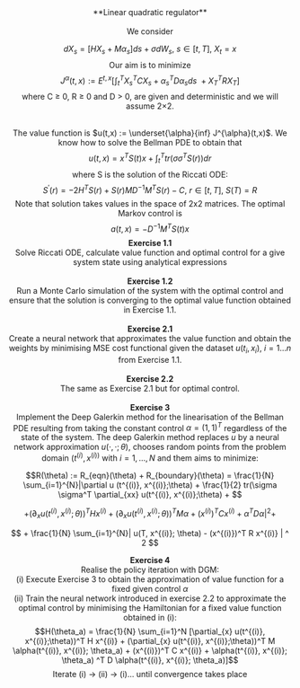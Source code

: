 <div align="center"> **Linear quadratic regulator** <br />
<br />
We consider

$$dX_s = [H X_s + M \alpha_s] ds + \sigma dW_s, \ s \in [t, T],\ X_t = x$$
Our aim is to minimize
$$J^{\alpha}(t,x) := E^{t,x} [\int_{t}^{T}{X_s^T C X_s + \alpha_s^T D \alpha_s  }ds\ +X_T^T R X_T] $$
where C ≥ 0, R ≥ 0 and D > 0, are given and deterministic and we will assume 2×2.<br />
<br />

The value function is $u(t,x) := \underset{\alpha}{inf} J^{\alpha}(t,x)$. We know how to solve the Bellman PDE to obtain that 
$$u(t,x) = x^T S(t) x + \int_{t}^{T}{tr(\sigma \sigma^T S(r))dr}$$
where S is the solution of the Riccati ODE:
$$S^{'}(r) = -2H^TS(r) + S(r)MD^{-1}M^TS(r)-C, \ r \in [t, T], \ S(T) = R $$
Note that solution takes values in the space of 2x2 matrices. The optimal Markov control is 
$$a(t,x) = -D^{-1}M^TS(t)x$$
**Exercise 1.1**<br />
Solve Riccati ODE, calculate value function and optimal control for a give system state using analytical expressions <br />
<br /> **Exercise 1.2**<br />
Run a Monte Carlo simulation of the system with the optimal control and ensure that the solution is converging to the optimal value function obtained in Exercise 1.1.<br />
<br /> **Exercise 2.1**<br />
Create a neural network that approximates the value function and obtain the weights by minimising MSE cost functional given the dataset $u(t_i, x_i), \ i = 1...n$ from Exercise 1.1. <br />
<br /> **Exercise 2.2**<br />
The same as Exercise 2.1 but for optimal control.<br />
<br /> **Exercise 3**<br />
Implement the Deep Galerkin method for the linearisation of the Bellman PDE resulting from taking the constant control $\alpha = (1, 1)^T$ regardless of the state of the system. The deep Galerkin method replaces $u$ by a neural network approximation $u(·, ·; \theta)$, chooses random points from the problem domain $(t^{(i)}, x^{(i))}$ with $i = 1, . . . , N$ and them aims to minimize:

$$R(\theta) := R_{eqn}(\theta) + R_{boundary}(\theta) = \frac{1}{N} \sum_{i=1}^{N}|\partial u (t^{(i)}, x^{(i)};\theta)  + \frac{1}{2} tr(\sigma \sigma^T \partial_{xx} u(t^{(i)}, x^{(i)};\theta) + $$

$$ + (\partial_{x} u(t^{(i)}, x^{(i)};\theta))^T H x^{(i)} + (\partial_{x} u(t^{(i)}, x^{(i)};\theta))^T M \alpha + (x^{(i)})^T C x^{(i)} + \alpha^T D \alpha|^2 + $$

$$ + \frac{1}{N} \sum_{i=1}^{N}| u(T, x^{(i)}; \theta) - (x^{(i)})^T R x^{(i)} | ^ 2 $$

**Exercise 4**<br />
Realise the policy iteration with DGM:<br />
(i) Execute Exercise 3 to obtain the approximation of value function for a fixed given control $\alpha$ <br />
(ii) Train the neural network introduced in exercise 2.2 to approximate the optimal control by minimising the Hamiltonian for a fixed value function obtained in (i):
$$H(\theta_a) = \frac{1}{N} \sum_{i=1}^N [\partial_{x} u(t^{(i)}, x^{(i)};\theta))^T H x^{(i)} + (\partial_{x} u(t^{(i)}, x^{(i)};\theta))^T M \alpha(t^{(i)}, x^{(i)}; \theta_a) + (x^{(i)})^T C x^{(i)} + \alpha(t^{(i)}, x^{(i)}; \theta_a) ^T D \alpha(t^{(i)}, x^{(i)}; \theta_a)]$$
Iterate (i) -> (ii) -> (i)... until convergence takes place
